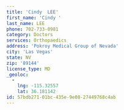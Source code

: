 ```yaml
---
title: 'Cindy  LEE'
first_name: 'Cindy '
last_name: LEE
phone: 702-733-0981
category: Doctors
services: Orthopaedics
address: 'Pokroy Medical Group of Nevada'
city: 'Las Vegas'
state: NV
zip: '89144'
license_type: MD
_geoloc:
  -
    lng: -115.32557
    lat: 36.181142
id: 57bdb271-01bc-435e-9e08-27449768c4ab
---
```

